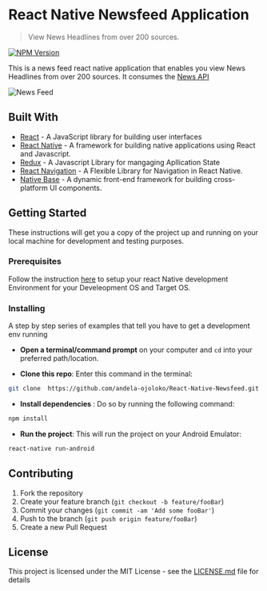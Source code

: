 # React Native Newsfeed Application
> View News Headlines from over 200 sources.

[![NPM Version][npm-image]][npm-url]

This is a news feed react native application that enables you view News Headlines from over 200 sources. It consumes the [News API](https://newsapi.org)

![News Feed](https://media.giphy.com/media/xUOxfoqMyP7cCWykCI/giphy.gif)

## Built With

* [React](https://reactjs.org) - A JavaScript library for building user interfaces
* [React Native](https://facebook.github.io/react-native/) - A framework for building native applications using React and Javascript.
* [Redux](https://redux.js.org) - A Javascript Library for mangaging Apllication State
* [React Navigation](https://reactnavigation.org) - A Flexible Library for Navigation in React Native.
* [Native Base](https://nativebase.io) - A dynamic front-end framework
for building cross-platform UI components.

## Getting Started

These instructions will get you a copy of the project up and running on your local machine for development and testing purposes.

### Prerequisites

Follow the instruction [here](https://facebook.github.io/react-native/docs/getting-started.html) to setup your react Native development Environment for your Develeopment OS and Target OS.


### Installing

A step by step series of examples that tell you have to get a development env running

- **Open a terminal/command prompt** on your computer and `cd` into your preferred path/location.

- **Clone this repo**: Enter this command in the terminal:

``` bash
git clone  https://github.com/andela-ojoloko/React-Native-Newsfeed.git
```

- **Install dependencies** : Do so by running the following command:

``` bash
npm install
```

- **Run the project**: This will run the project on your Android Emulator:

``` bash
react-native run-android
```

## Contributing

1. Fork the repository
2. Create your feature branch (`git checkout -b feature/fooBar`)
3. Commit your changes (`git commit -am 'Add some fooBar'`)
4. Push to the branch (`git push origin feature/fooBar`)
5. Create a new Pull Request


## License

This project is licensed under the MIT License - see the [LICENSE.md](LICENSE.md) file for details


<!-- Markdown link & img dfn's -->
[npm-image]: https://img.shields.io/npm/v/datadog-metrics.svg?style=flat-square
[npm-url]: https://npmjs.org/package/datadog-metrics